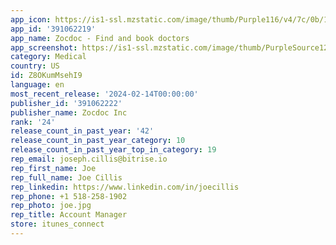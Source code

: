 ```yaml
---
app_icon: https://is1-ssl.mzstatic.com/image/thumb/Purple116/v4/7c/0b/1f/7c0b1f0e-0933-5588-e901-e1db7e9d779d/App_Icon-0-0-1x_U007epad-0-0-85-220.png/1024x1024bb.png
app_id: '391062219'
app_name: Zocdoc - Find and book doctors
app_screenshot: https://is1-ssl.mzstatic.com/image/thumb/PurpleSource126/v4/20/7f/ef/207fef09-f344-718e-82cc-dbac2d277fee/89039de8-da8f-4264-8019-536c9ad62235_6.5in_Screens.png/1284x2778bb.png
category: Medical
country: US
id: Z8OKumMsehI9
language: en
most_recent_release: '2024-02-14T00:00:00'
publisher_id: '391062222'
publisher_name: Zocdoc Inc
rank: '24'
release_count_in_past_year: '42'
release_count_in_past_year_category: 10
release_count_in_past_year_top_in_category: 19
rep_email: joseph.cillis@bitrise.io
rep_first_name: Joe
rep_full_name: Joe Cillis
rep_linkedin: https://www.linkedin.com/in/joecillis
rep_phone: +1 518-258-1902
rep_photo: joe.jpg
rep_title: Account Manager
store: itunes_connect
---
```


